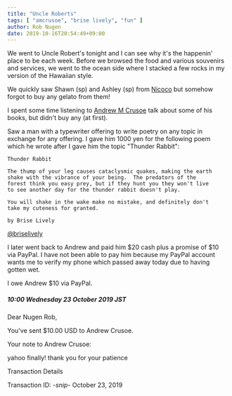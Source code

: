 ```yaml
---
title: "Uncle Roberts"
tags: [ "amcrusoe", "brise lively", "fun" ]
author: Rob Nugen
date: 2019-10-16T20:54:49+09:00
---
```


We went to Uncle Robert's tonight and I can see why it's the happenin'
place to be each week.  Before we browsed the food and various
souvenirs and services, we went to the ocean side where I stacked a
few rocks in my version of the Hawaiian style.

We quickly saw Shawn (sp) and Ashley (sp) from
[Nicoco](https://nicocohawaii.com/) but somehow forgot to buy any
gelato from them!

I spent some time listening to
[Andrew M Crusoe](https://www.amazon.com/Andrew-M-Crusoe/e/B00AFZFK14)
talk about some of his books, but didn't buy any (at first).

Saw a man with a typewriter offering to write poetry on any topic in
exchange for any offering.  I gave him 1000 yen for the following
poem which he wrote after I gave him the topic "Thunder Rabbit":

    Thunder Rabbit
    
    The thump of your leg causes cataclysmic quakes, making the earth
    shake with the vibrance of your being.  The predators of the
    forest think you easy prey, but if they hunt you they won't live
    to see another day for the thunder rabbit doesn't play.
    
    You will shake in the wake make no mistake, and definitely don't
    take my cuteness for granted.
    
    by Brise Lively

[@briselively](https://www.instagram.com/briselively/)

<a name="andrew"></a>I later went back to Andrew and paid him $20 cash plus a promise of $10
via PayPal.  I have not been able to pay him because my PayPal account
wants me to verify my phone which passed away today due to having
gotten wet.

I owe Andrew $10 via PayPal.

##### 10:00 Wednesday 23 October 2019 JST

Dear Nugen ​Rob,

You've sent $10.00 USD to Andrew Crusoe.

Your note to Andrew Crusoe:

yahoo finally! thank you for your patience

Transaction Details

Transaction ID: -*snip*-               October 23, 2019

